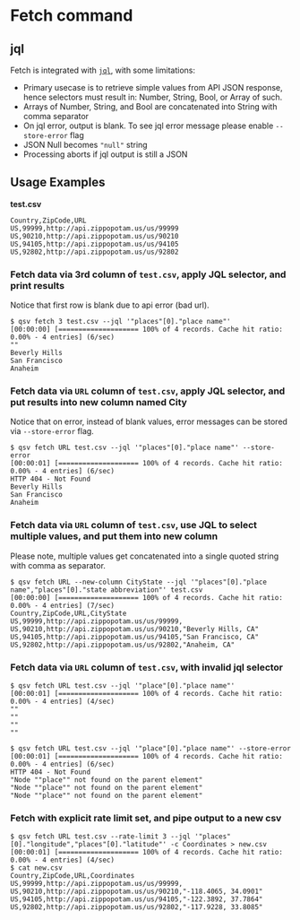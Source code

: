 # Fetch command

## jql ##

Fetch is integrated with [`jql`](https://github.com/yamafaktory/jql), with some limitations:

* Primary usecase is to retrieve simple values from API JSON response, hence selectors must result in: Number, String, Bool, or Array of such.
* Arrays of Number, String, and Bool are concatenated into String with comma separator
* On jql error, output is blank. To see jql error message please enable `--store-error` flag
* JSON Null becomes `"null"` string
* Processing aborts if jql output is still a JSON


## Usage Examples

__test.csv__

```
Country,ZipCode,URL
US,99999,http://api.zippopotam.us/us/99999
US,90210,http://api.zippopotam.us/us/90210
US,94105,http://api.zippopotam.us/us/94105
US,92802,http://api.zippopotam.us/us/92802
```


### Fetch data via 3rd column of `test.csv`, apply JQL selector, and print results

Notice that first row is blank due to api error (bad url).

```
$ qsv fetch 3 test.csv --jql '"places"[0]."place name"'
[00:00:00] [==================== 100% of 4 records. Cache hit ratio: 0.00% - 4 entries] (6/sec)
""
Beverly Hills
San Francisco
Anaheim
```

### Fetch data via `URL` column of `test.csv`, apply JQL selector, and put results into new column named City

Notice that on error, instead of blank values, error messages can be stored via `--store-error` flag.

```
$ qsv fetch URL test.csv --jql '"places"[0]."place name"' --store-error
[00:00:01] [==================== 100% of 4 records. Cache hit ratio: 0.00% - 4 entries] (6/sec)
HTTP 404 - Not Found
Beverly Hills
San Francisco
Anaheim

```

### Fetch data via `URL` column of `test.csv`, use JQL to select multiple values, and put them into new column

Please note, multiple values get concatenated into a single quoted string with comma as separator.

```
$ qsv fetch URL --new-column CityState --jql '"places"[0]."place name","places"[0]."state abbreviation"' test.csv
[00:00:00] [==================== 100% of 4 records. Cache hit ratio: 0.00% - 4 entries] (7/sec)
Country,ZipCode,URL,CityState
US,99999,http://api.zippopotam.us/us/99999,
US,90210,http://api.zippopotam.us/us/90210,"Beverly Hills, CA"
US,94105,http://api.zippopotam.us/us/94105,"San Francisco, CA"
US,92802,http://api.zippopotam.us/us/92802,"Anaheim, CA"
```

### Fetch data via `URL` column of `test.csv`, with invalid jql selector

```
$ qsv fetch URL test.csv --jql '"place"[0]."place name"' 
[00:00:01] [==================== 100% of 4 records. Cache hit ratio: 0.00% - 4 entries] (4/sec)
""
""
""
""

$ qsv fetch URL test.csv --jql '"place"[0]."place name"' --store-error
[00:00:01] [==================== 100% of 4 records. Cache hit ratio: 0.00% - 4 entries] (6/sec)
HTTP 404 - Not Found
"Node ""place"" not found on the parent element"
"Node ""place"" not found on the parent element"
"Node ""place"" not found on the parent element"

```

### Fetch with explicit rate limit set, and pipe output to a new csv

```
$ qsv fetch URL test.csv --rate-limit 3 --jql '"places"[0]."longitude","places"[0]."latitude"' -c Coordinates > new.csv
[00:00:01] [==================== 100% of 4 records. Cache hit ratio: 0.00% - 4 entries] (4/sec)
$ cat new.csv
Country,ZipCode,URL,Coordinates
US,99999,http://api.zippopotam.us/us/99999,
US,90210,http://api.zippopotam.us/us/90210,"-118.4065, 34.0901"
US,94105,http://api.zippopotam.us/us/94105,"-122.3892, 37.7864"
US,92802,http://api.zippopotam.us/us/92802,"-117.9228, 33.8085"
```

